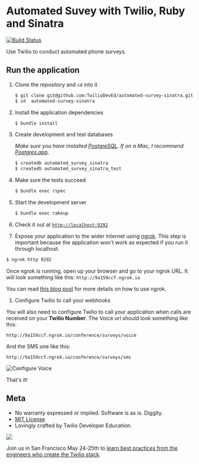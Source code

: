 # Automated Suvey with Twilio, Ruby and Sinatra

[![Build Status](https://travis-ci.org/TwilioDevEd/automated-survey-sinatra.svg?branch=master)](https://travis-ci.org/TwilioDevEd/automated-survey-sinatra)

Use Twilio to conduct automated phone surveys.

## Run the application

1. Clone the repository and `cd` into it

   ```bash
   $ git clone git@github.com:TwilioDevEd/automated-survey-sinatra.git
   $ cd  automated-survey-sinatra
   ```

1. Install the application dependencies

    ```bash
    $ bundle install
    ```

1. Create development and test databases

   _Make sure you have installed [PostgreSQL](http://www.postgresql.org/). If on
   a Mac, I recommend [Postgres.app](http://postgresapp.com)_.

   ```bash
   $ createdb automated_survey_sinatra
   $ createdb automated_survey_sinatra_test
   ```

1. Make sure the tests succeed

   ```bash
   $ bundle exec rspec
   ```

1. Start the development server

   ```bash
   $ bundle exec rakeup
   ```

1. Check it out at [`http://localhost:9292`](http://localhost:9292)

1. Expose your application to the wider internet using [ngrok](http://ngrok.com). This step
  is important because the application won't work as expected if you run it through
  localhost.

  ```bash
  $ ngrok http 9292
  ```

  Once ngrok is running, open up your browser and go to your ngrok URL. It will
  look something like this: `http://9a159ccf.ngrok.io`

  You can read [this blog post](https://www.twilio.com/blog/2015/09/6-awesome-reasons-to-use-ngrok-when-testing-webhooks.html)
  for more details on how to use ngrok.

1. Configure Twilio to call your webhooks

  You will also need to configure Twilio to call your application when calls are received on your **Twilio Number**. The Voice url should look something like this:

  ```
  http://9a159ccf.ngrok.io/conference/surveys/voice
  ```

  And the SMS one like this:

  ```
  http://9a159ccf.ngrok.io/conference/surveys/sms
  ```

  ![Configure Voice](http://howtodocs.s3.amazonaws.com/twilio-number-config-all-med.gif)

That's it!

## Meta

* No warranty expressed or implied. Software is as is. Diggity.
* [MIT License](http://www.opensource.org/licenses/mit-license.html)
* Lovingly crafted by Twilio Developer Education.

<a href="http://twilio.com/signal">![](https://s3.amazonaws.com/baugues/signal-logo.png)</a>

Join us in San Francisco May 24-25th to [learn best practices from the engineers who create the Twilio stack](https://www.twilio.com/signal).
